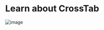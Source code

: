 Learn about CrossTab
======================

![image](https://github.com/rajathkannabiran/SQL-Practice/assets/43930076/d6e46b3e-f9bd-4399-bd26-ef3f440e44a9)
